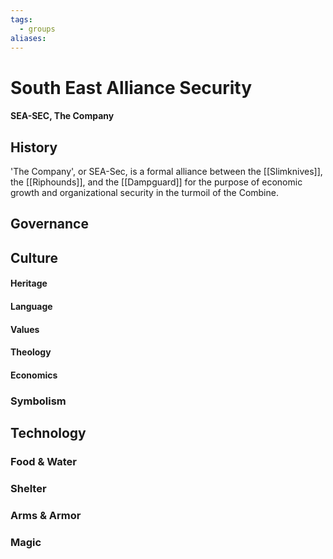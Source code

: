 ```yaml
---
tags:
  - groups
aliases:
---
```


# South East Alliance Security
#### SEA-SEC, The Company
## History
'The Company', or SEA-Sec, is a formal alliance between the [[Slimknives]], the [[Riphounds]], and the [[Dampguard]] for the purpose of economic growth and organizational security in the turmoil of the Combine.
## Governance
## Culture
#### Heritage
#### Language
#### Values
#### Theology
#### Economics
### Symbolism
## Technology
### Food & Water
### Shelter
### Arms & Armor
### Magic